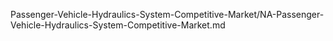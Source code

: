 


Passenger-Vehicle-Hydraulics-System-Competitive-Market/NA-Passenger-Vehicle-Hydraulics-System-Competitive-Market.md
